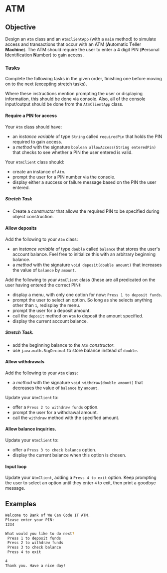 # ATM

## Objective

Design an `Atm` class and an `AtmClientApp` (with a `main` method) to simulate access and transactions that occur with an ATM (**A**utomatic **T**eller **Machine**).  The ATM should require the user to enter a 4 digit PIN (**P**ersonal **I**dentification **N**umber) to gain access.

### Tasks

Complete the following tasks in the given order, finishing one before moving on to the next (excepting stretch tasks).

Where these instructions mention prompting the user or displaying information, this should be done via console. Also, all of the console input/output should be done from the `AtmClientApp` class.

#### Require a PIN for access

Your `Atm` class should have:

- an *instance variable* of type `String` called `requiredPin` that holds the PIN required to gain access.
- a *method* with the signature `boolean allowAccess(String enteredPin)` that checks to see whether a PIN the user entered is valid.

Your `AtmClient` class should:

- create an instance of `Atm`.
- prompt the user for a PIN number via the console.
- display either a success or failure message based on the PIN the user entered.

##### Stretch Task

- Create a *constructor* that allows the required PIN to be specified during object construction.

#### Allow deposits

Add the following to your `Atm` class:

- an *instance variable* of type `double` called `balance` that stores the user's account balance. Feel free to initialize this with an arbitrary beginning balance.
- a *method* with the signature `void deposit(double amount)` that increases the value of `balance` by `amount`.

Add the following to your `AtmClient` class (these are all predicated on the user having entered the correct PIN):

- display a menu, with only one option for now: `Press 1 to deposit funds`.
- prompt the user to select an option. So long as she selects anything other than `1`, redisplay the menu.
- prompt the user for a deposit amount.
- call the `deposit` method on `Atm` to deposit the amount specified.
- display the current account balance.

##### Stretch Task.

- add the beginning balance to the `Atm` *constructor*.
- use `java.math.BigDecimal` to store balance instead of `double`.

#### Allow withdrawals

Add the following to your `Atm` class:

- a *method* with the signature `void withdraw(double amount)` that decreases the value of `balance` by `amount`.

Update your `AtmClient` to:
- offer a `Press 2 to withdraw funds` option.
- prompt the user for a withdrawal amount.
- call the `withdraw` method with the specified amount.

#### Allow balance inquiries.

Update your `AtmClient` to:
- offer a `Press 3 to check balance` option.
- display the current balance when this option is chosen. 

#### Input loop

Update your `AtmClient`, adding a `Press 4 to exit` option. Keep prompting the user to select an option until they enter `4` to exit, then print a goodbye message.
## Examples

```bash
Welcome to Bank of We Can Code IT ATM.
Please enter your PIN:
1234

What would you like to do next?
 Press 1 to deposit funds
 Press 2 to withdraw funds
 Press 3 to check balance
 Press 4 to exit

4
Thank you. Have a nice day!
```
